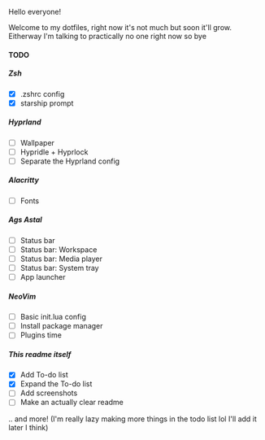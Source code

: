 Hello everyone!

Welcome to my dotfiles, right now it's not much but soon it'll grow.
Eitherway I'm talking to practically no one right now so bye

#### TODO
##### Zsh
 - [x] .zshrc config
 - [x] starship prompt
##### Hyprland
 - [ ] Wallpaper
 - [ ] Hypridle + Hyprlock
 - [ ] Separate the Hyprland config
##### Alacritty
 - [ ] Fonts
##### Ags Astal
 - [ ] Status bar
 - [ ] Status bar: Workspace
 - [ ] Status bar: Media player
 - [ ] Status bar: System tray
 - [ ] App launcher
##### NeoVim
 - [ ] Basic init.lua config
 - [ ] Install package manager
 - [ ] Plugins time
##### This readme itself
 - [x] Add To-do list
 - [x] Expand the To-do list
 - [ ] Add screenshots
 - [ ] Make an actually clear readme

.. and more! (I'm really lazy making more things in the todo list lol I'll add it later I think)
